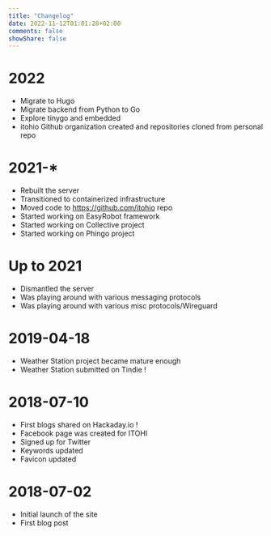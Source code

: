 ```yaml
---
title: "Changelog"
date: 2022-11-12T01:01:28+02:00
comments: false
showShare: false
---
```


# 2022
- Migrate to Hugo
- Migrate backend from Python to Go
- Explore tinygo and embedded
- itohio Github organization created and repositories cloned from personal repo

# 2021-*
- Rebuilt the server
- Transitioned to containerized infrastructure
- Moved code to https://github.com/itohio repo
- Started working on EasyRobot framework
- Started working on Collective project
- Started working on Phingo project

# Up to 2021
- Dismantled the server
- Was playing around with various messaging protocols
- Was playing around with various misc protocols/Wireguard

# 2019-04-18
- Weather Station project became mature enough
- Weather Station submitted on Tindie !

# 2018-07-10
- First blogs shared on Hackaday.io !
- Facebook page was created for ITOHI
- Signed up for Twitter
- Keywords updated
- Favicon updated

# 2018-07-02
- Initial launch of the site
- First blog post
  